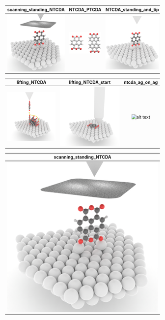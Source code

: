 scanning_standing_NTCDA           |  NTCDA_PTCDA | NTCDA_standing_and_tip
:-------------------------:|:-------------------------:|:-------------------------:
![alt text](https://github.com/Alphobla/Blender-Projects/blob/main/scanning_standing_NTCDA.png)|![alt text](https://github.com/Alphobla/Blender-Projects/blob/main/NTCDA_PTCDA.png)  | ![alt text](https://github.com/Alphobla/Blender-Projects/blob/main/NTCDA_standing_and_tip.png)

lifting_NTCDA|  lifting_NTCDA_start | ntcda_ag_on_ag
:-------------------------:|:-------------------------:|:-------------------------:
![alt text](https://github.com/Alphobla/Blender-Projects/blob/main/lifting_NTCDA.png)|![alt text](https://github.com/Alphobla/Blender-Projects/blob/main/lifting_NTCDA_start.png)  | ![alt text](https://github.com/Alphobla/Blender-Projects/blob/main/ntcda_ag_on_ag.png)

scanning_standing_NTCDA|  
:-------------------------:|
![alt text](https://github.com/Alphobla/Blender-Projects/blob/main/scanning_standing_NTCDA.png)|

